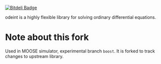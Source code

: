 [![Bitdeli Badge](https://d2weczhvl823v0.cloudfront.net/headmyshoulder/odeint-v2/trend.png)](https://bitdeli.com/free "Bitdeli Badge")

odeint is a highly flexible library for solving ordinary differential equations.

# Note about this fork

Used in MOOSE simulator, experimental branch `boost`. It is forked to track changes to upstream library.

